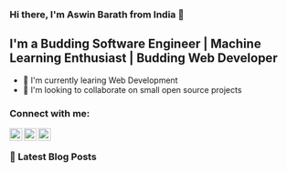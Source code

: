 ### Hi there, I'm Aswin Barath from India 👋

## I'm a Budding Software Engineer | Machine Learning Enthusiast | Budding Web Developer
- 🌱 I'm currently learing Web Development
- 🤔 I'm looking to collaborate on small open source projects

### Connect with me:

[<img align="left" alt="AswinBarath2 | Twitter" width="22px" src="https://cdn.jsdelivr.net/npm/simple-icons@v3/icons/twitter.svg" />][twitter]
[<img align="left" alt="aswin-barath | LinkedIn" width="22px" src="https://cdn.jsdelivr.net/npm/simple-icons@v3/icons/linkedin.svg" />][linkedin]
[<img align="left" alt="ashwin_26.4 | Instagram" width="22px" src="https://cdn.jsdelivr.net/npm/simple-icons@v3/icons/instagram.svg" />][instagram]

<br />

### 📕 Latest Blog Posts



[twitter]: https://twitter.com/AswinBarath2
[instagram]: https://instagram.com/ashwin_26.4
[linkedin]: https://linkedin.com/in/aswin-barath

 
<!--
**AswinBarath/AswinBarath** is a ✨ _special_ ✨ repository because its `README.md` (this file) appears on your GitHub profile.

Here are some ideas to get you started:

- 🔭 I’m currently working on ...
- 🌱 I’m currently learning ...
- 👯 I’m looking to collaborate on ...
- 🤔 I’m looking for help with ...
- 💬 Ask me about ...
- 📫 How to reach me: ...
- 😄 Pronouns: ...
- ⚡ Fun fact: ...
-->